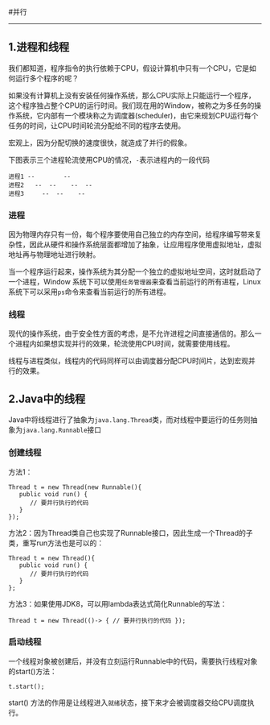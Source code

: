 #并行

---

## 1.进程和线程

我们都知道，程序指令的执行依赖于CPU，假设计算机中只有一个CPU，它是如何运行多个程序的呢？

如果没有计算机上没有安装任何操作系统，那么CPU实际上只能运行一个程序，这个程序独占整个CPU的运行时间。我们现在用的Window，被称之为多任务的操作系统，它内部有一个模块称之为调度器(scheduler)，由它来规划CPU运行每个任务的时间，让CPU时间轮流分配给不同的程序去使用。

宏观上，因为分配切换的速度很快，就造成了并行的假象。

下图表示三个进程轮流使用CPU的情况，`-`表示进程内的一段代码

```
进程1 --        --
进程2   --  --    --  --
进程3     --  --    --
``` 

### 进程
因为物理内存只有一份，每个程序要使用自己独立的内存空间，给程序编写带来复杂性，因此从硬件和操作系统层面都增加了抽象，让应用程序使用虚拟地址，虚拟地址再与物理地址进行映射。

当一个程序运行起来，操作系统为其分配一个独立的虚拟地址空间，这时就启动了一个进程，Window 系统下可以使用`任务管理器`来查看当前运行的所有进程，Linux 系统下可以采用` ps `命令来查看当前运行的所有进程。

### 线程
现代的操作系统，由于安全性方面的考虑，是不允许进程之间直接通信的。那么一个进程内如果想实现并行的效果，轮流使用CPU时间，就需要使用线程。

线程与进程类似，线程内的代码同样可以由调度器分配CPU时间片，达到宏观并行的效果。

## 2.Java中的线程

Java中将线程进行了抽象为`java.lang.Thread`类，而对线程中要运行的任务则抽象为`java.lang.Runnable`接口

### 创建线程
方法1：
```
Thread t = new Thread(new Runnable(){
   public void run() {
      // 要并行执行的代码
   }
});
```
方法2：因为Thread类自己也实现了Runnable接口，因此生成一个Thread的子类，重写run方法也是可以的：

```
Thread t = new Thread(){
   public void run() {
      // 要并行执行的代码
   }
};

```
方法3：如果使用JDK8，可以用lambda表达式简化Runnable的写法：

```
Thread t = new Thread(()-> { // 要并行执行的代码 });
```

### 启动线程
一个线程对象被创建后，并没有立刻运行Runnable中的代码，需要执行线程对象的start()方法：
```
t.start();
```
start() 方法的作用是让线程进入`就绪`状态，接下来才会被调度器交给CPU调度执行。


